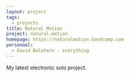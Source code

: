 ```yaml
---
layout: project
tags:
  - projects
title: Natural Motion
project: natural-motion
homepage: https://naturalmotion.bandcamp.com
personnel:
  - David Balatero - everything
---
```


My latest electronic solo project.
